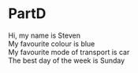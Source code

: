 # PartD
Hi, my name is Steven<br />
My favourite colour is blue<br />
My favourite mode of transport is car<br />
The best day of the week is Sunday<br />
